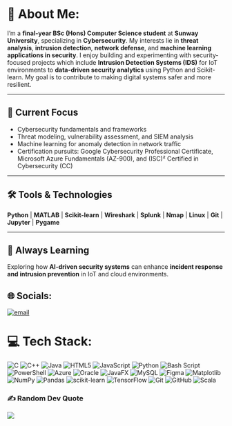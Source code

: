 # 💫 About Me:
I’m a **final-year BSc (Hons) Computer Science student** at **Sunway University**, specializing in **Cybersecurity**.  My interests lie in **threat analysis**, **intrusion detection**, **network defense**, and **machine learning applications in security**.  I enjoy building and experimenting with security-focused projects which include **Intrusion Detection Systems (IDS)** for IoT environments to **data-driven security analytics** using Python and Scikit-learn.  My goal is to contribute to making digital systems safer and more resilient.  

---

## 🧠 Current Focus  
- Cybersecurity fundamentals and frameworks  
- Threat modeling, vulnerability assessment, and SIEM analysis  
- Machine learning for anomaly detection in network traffic  
- Certification pursuits: Google Cybersecurity Professional Certificate, Microsoft Azure Fundamentals (AZ-900), and (ISC)² Certified in Cybersecurity (CC)  

---

## 🛠️ Tools & Technologies  
**Python** | **MATLAB** | **Scikit-learn** | **Wireshark** | **Splunk** | **Nmap** | **Linux** | **Git** | **Jupyter** | **Pygame**  

---

## 🌱 Always Learning  
Exploring how **AI-driven security systems** can enhance **incident response and intrusion prevention** in IoT and cloud environments.  



## 🌐 Socials:
[![email](https://img.shields.io/badge/Email-D14836?logo=gmail&logoColor=white)](mailto:joelnayagam2@gmail.com) 

# 💻 Tech Stack:
![C](https://img.shields.io/badge/c-%2300599C.svg?style=for-the-badge&logo=c&logoColor=white) ![C++](https://img.shields.io/badge/c++-%2300599C.svg?style=for-the-badge&logo=c%2B%2B&logoColor=white) ![Java](https://img.shields.io/badge/java-%23ED8B00.svg?style=for-the-badge&logo=openjdk&logoColor=white) ![HTML5](https://img.shields.io/badge/html5-%23E34F26.svg?style=for-the-badge&logo=html5&logoColor=white) ![JavaScript](https://img.shields.io/badge/javascript-%23323330.svg?style=for-the-badge&logo=javascript&logoColor=%23F7DF1E) ![Python](https://img.shields.io/badge/python-3670A0?style=for-the-badge&logo=python&logoColor=ffdd54) ![Bash Script](https://img.shields.io/badge/bash_script-%23121011.svg?style=for-the-badge&logo=gnu-bash&logoColor=white) ![PowerShell](https://img.shields.io/badge/PowerShell-%235391FE.svg?style=for-the-badge&logo=powershell&logoColor=white) ![Azure](https://img.shields.io/badge/azure-%230072C6.svg?style=for-the-badge&logo=microsoftazure&logoColor=white) ![Oracle](https://img.shields.io/badge/Oracle-F80000?style=for-the-badge&logo=oracle&logoColor=white) ![JavaFX](https://img.shields.io/badge/javafx-%23FF0000.svg?style=for-the-badge&logo=javafx&logoColor=white) ![MySQL](https://img.shields.io/badge/mysql-4479A1.svg?style=for-the-badge&logo=mysql&logoColor=white) ![Figma](https://img.shields.io/badge/figma-%23F24E1E.svg?style=for-the-badge&logo=figma&logoColor=white) ![Matplotlib](https://img.shields.io/badge/Matplotlib-%23ffffff.svg?style=for-the-badge&logo=Matplotlib&logoColor=black) ![NumPy](https://img.shields.io/badge/numpy-%23013243.svg?style=for-the-badge&logo=numpy&logoColor=white) ![Pandas](https://img.shields.io/badge/pandas-%23150458.svg?style=for-the-badge&logo=pandas&logoColor=white) ![scikit-learn](https://img.shields.io/badge/scikit--learn-%23F7931E.svg?style=for-the-badge&logo=scikit-learn&logoColor=white) ![TensorFlow](https://img.shields.io/badge/TensorFlow-%23FF6F00.svg?style=for-the-badge&logo=TensorFlow&logoColor=white) ![Git](https://img.shields.io/badge/git-%23F05033.svg?style=for-the-badge&logo=git&logoColor=white) ![GitHub](https://img.shields.io/badge/github-%23121011.svg?style=for-the-badge&logo=github&logoColor=white) ![Scala](https://img.shields.io/badge/scala-%23DC322F.svg?style=for-the-badge&logo=scala&logoColor=white)

### ✍️ Random Dev Quote
![](https://quotes-github-readme.vercel.app/api?type=horizontal&theme=radical)

<!-- Proudly created with GPRM ( https://gprm.itsvg.in ) -->
